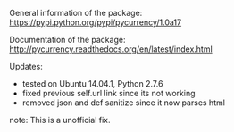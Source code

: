 General information of the package:  
https://pypi.python.org/pypi/pycurrency/1.0a17  
  
Documentation of the package:  
http://pycurrency.readthedocs.org/en/latest/index.html  
  
Updates:
- tested on Ubuntu 14.04.1, Python 2.7.6
- fixed previous self.url link since its not working    
- removed json and def sanitize since it now parses html  

note: This is a unofficial fix.
